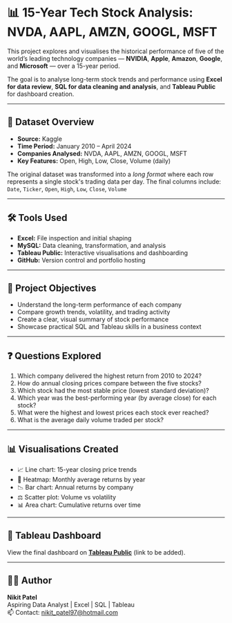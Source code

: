 # 📊 15-Year Tech Stock Analysis: NVDA, AAPL, AMZN, GOOGL, MSFT

This project explores and visualises the historical performance of five of the world’s leading technology companies — **NVIDIA**, **Apple**, **Amazon**, **Google**, and **Microsoft** — over a 15-year period.

The goal is to analyse long-term stock trends and performance using **Excel for data review**, **SQL for data cleaning and analysis**, and **Tableau Public** for dashboard creation.

---

## 📁 Dataset Overview

- **Source:** Kaggle
- **Time Period:** January 2010 – April 2024
- **Companies Analysed:** NVDA, AAPL, AMZN, GOOGL, MSFT
- **Key Features:** Open, High, Low, Close, Volume (daily)

The original dataset was transformed into a *long format* where each row represents a single stock's trading data per day. The final columns include:  
`Date`, `Ticker`, `Open`, `High`, `Low`, `Close`, `Volume`

---

## 🛠️ Tools Used

- **Excel:** File inspection and initial shaping
- **MySQL:** Data cleaning, transformation, and analysis
- **Tableau Public:** Interactive visualisations and dashboarding
- **GitHub:** Version control and portfolio hosting

---

## 🎯 Project Objectives

- Understand the long-term performance of each company
- Compare growth trends, volatility, and trading activity
- Create a clear, visual summary of stock performance
- Showcase practical SQL and Tableau skills in a business context

---

## ❓ Questions Explored

1. Which company delivered the highest return from 2010 to 2024?
2. How do annual closing prices compare between the five stocks?
3. Which stock had the most stable price (lowest standard deviation)?
4. Which year was the best-performing year (by average close) for each stock?
5. What were the highest and lowest prices each stock ever reached?
6. What is the average daily volume traded per stock?

---

## 📊 Visualisations Created

- 📈 Line chart: 15-year closing price trends
- 📆 Heatmap: Monthly average returns by year
- 📉 Bar chart: Annual returns by company
- ⚖️ Scatter plot: Volume vs volatility
- 📊 Area chart: Cumulative returns over time

---

## 📎 Tableau Dashboard

View the final dashboard on **[Tableau Public](#)** (link to be added).

---

## 👨‍💻 Author

**Nikit Patel**  
Aspiring Data Analyst | Excel | SQL | Tableau  
📫 Contact: [nikit_patel97@hotmail.com](mailto:nikit_patel97@hotmail.com)

